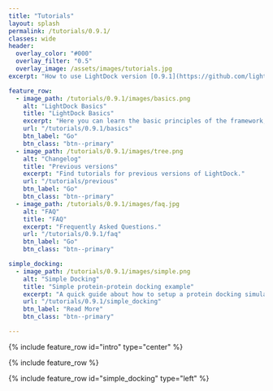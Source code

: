 ```yaml
---
title: "Tutorials"
layout: splash
permalink: /tutorials/0.9.1/
classes: wide
header:
  overlay_color: "#000"
  overlay_filter: "0.5"
  overlay_image: /assets/images/tutorials.jpg
excerpt: "How to use LightDock version [0.9.1](https://github.com/lightdock/lightdock/releases/tag/0.9.1)"

feature_row:
  - image_path: /tutorials/0.9.1/images/basics.png
    alt: "LightDock Basics"
    title: "LightDock Basics"
    excerpt: "Here you can learn the basic principles of the framework, as well as important details on how to address your modeling."
    url: "/tutorials/0.9.1/basics"
    btn_label: "Go"
    btn_class: "btn--primary"
  - image_path: /tutorials/0.9.1/images/tree.png
    alt: "Changelog"
    title: "Previous versions"
    excerpt: "Find tutorials for previous versions of LightDock."
    url: "/tutorials/previous"
    btn_label: "Go"
    btn_class: "btn--primary"
  - image_path: /tutorials/0.9.1/images/faq.jpg 
    alt: "FAQ"
    title: "FAQ"
    excerpt: "Frequently Asked Questions."
    url: "/tutorials/0.9.1/faq"
    btn_label: "Go"
    btn_class: "btn--primary"

simple_docking:
  - image_path: /tutorials/0.9.1/images/simple.png
    alt: "Simple Docking"
    title: "Simple protein-protein docking example"
    excerpt: "A quick guide about how to setup a protein docking simulation with LightDock."
    url: "/tutorials/0.9.1/simple_docking"
    btn_label: "Read More"
    btn_class: "btn--primary"

---
```


{% include feature_row id="intro" type="center" %}

{% include feature_row %}

{% include feature_row id="simple_docking" type="left" %}

